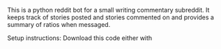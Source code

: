 This is a python reddit bot for a small writing commentary subreddit. It keeps track of stories posted and stories commented on and provides a summary of ratios when messaged.

Setup instructions: Download this code either with